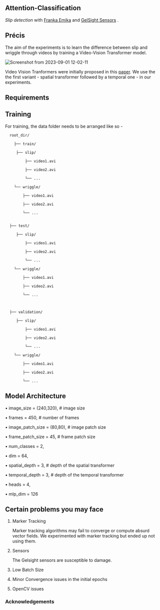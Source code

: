 ## Attention-Classification
*Slip detection* with [Franka Emika](https://www.franka.de/) and [GelSight Sensors](https://www.gelsight.com/gelsightmini/) .

## Précis
The aim of the experiments is to learn the difference between slip and wriggle through videos by training a Video-Vision Transformer model.

![Screenshot from 2023-09-01 12-02-11](https://github.com/amitparag/Attention-Classification/assets/19486899/be3a25a3-36e6-43ac-a242-4a00f55a82d1)

Video Vision Tranformers were initially proposed in this [paper](https://arxiv.org/abs/2103.15691). We use the the first variant - spatial transformer followed by a temporal one - in our experiments. 

## Requirements

## Training

  For training, the data folder needs to be arranged like so -

      root_dir/
      
        ├── train/
    
         ├── slip/
      
             ├── video1.avi
      
             ├── video2.avi
      
             └── ...
       
        └── wriggle/
         
            ├── video1.avi
      
            ├── video2.avi
      
            └── ...
  
        
      ├── test/
    
         ├── slip/
      
             ├── video1.avi
      
             ├── video2.avi
      
             └── ...
       
        └── wriggle/
         
            ├── video1.avi
      
            ├── video2.avi
      
            └── ...
  
  
              
      ├── validation/
    
         ├── slip/
      
             ├── video1.avi
      
             ├── video2.avi
      
             └── ...
       
        └── wriggle/
         
            ├── video1.avi
      
            ├── video2.avi
      
            └── ...
    





## Model Architecture

  • image_size       = (240,320), # image size
  
  • frames           = 450, # number of frames
  
  • image_patch_size = (80,80), # image patch size
  
  • frame_patch_size = 45, # frame patch size
  
  • num_classes     = 2,
  
  • dim             = 64,
  
  • spatial_depth   = 3, # depth of the spatial transformer
  
  • temporal_depth  = 3, # depth of the temporal transformer
  
  • heads           = 4,
  
  • mlp_dim         = 126


## Certain problems you may face

  1. Marker Tracking

      Marker tracking algorithms may fail to converge or compute absurd vector fields. We experimented with marker tracking but ended up not using them.
       

  2. Sensors

      The Gelsight sensors are susceptible to damage.
    
  

  4. Low Batch Size

  5. Minor Convergence issues in the initial epochs

  6. OpenCV issues

### Acknowledgements
